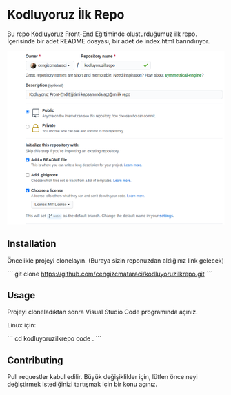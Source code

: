 # Kodluyoruz İlk Repo 

Bu repo [Kodluyoruz](https://www.kodluyoruz.org/) Front-End Eğitiminde oluşturduğumuz ilk repo. İçerisinde bir adet README dosyası, bir adet de index.html barındırıyor.

![gitub](github.png)

## Installation

Öncelikle projeyi clonelayın. (Buraya sizin reponuzdan aldığınız link gelecek)

´´´
git clone https://github.com/cengizcmataraci/kodluyoruzilkrepo.git
´´´

## Usage

Projeyi cloneladıktan sonra Visual Studio Code programında açınız.

Linux için:

´´´
cd kodluyoruzilkrepo
code .
´´´

## Contributing
Pull requestler kabul edilir. Büyük değişiklikler için, lütfen önce neyi değiştirmek istediğinizi tartışmak için bir konu açınız.


